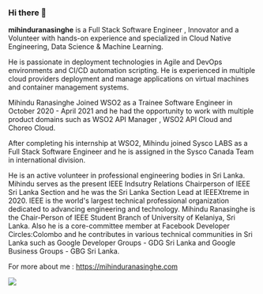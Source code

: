 ### Hi there 👋


**mihinduranasinghe** is a Full Stack Software Engineer , Innovator and a Volunteer with hands-on experience and specialized in Cloud Native Engineering, Data Science & Machine Learning.

He is passionate in deployment technologies in Agile and DevOps environments and CI/CD automation scripting. He is experienced in multiple cloud providers deployment and manage applications on virtual machines and container management systems.

Mihindu Ranasinghe Joined WSO2 as a Trainee Software Engineer in October 2020 - April 2021 and he had the opportunity to work with multiple product domains such as WSO2 API Manager , WSO2 API Cloud and Choreo Cloud.

After completing his internship at WSO2, Mihindu joined Sysco LABS as a Full Stack Software Engineer and he is assigned in the Sysco Canada Team in international division.

He is an active volunteer in professional engineering bodies in Sri Lanka. Mihindu serves as the present IEEE Indsutry Relations Chairperson of IEEE Sri Lanka Section and he was the Sri Lanka Section Lead at IEEEXtreme in 2020. IEEE is the world's largest technical professional organization dedicated to advancing engineering and technology. Mihindu Ranasinghe is the Chair-Person of IEEE Student Branch of University of Kelaniya, Sri Lanka. Also he is a core-committee member at Facebook Developer Circles:Colombo and he contributes in various technical communities in Sri Lanka such as Google Developer Groups - GDG Sri Lanka and Google Business Groups - GBG Sri Lanka.

For more about me : https://mihinduranasinghe.com

<img src="https://github-readme-stats.vercel.app/api?username=mihinduranasinghe&&show_icons=true&title_color=ffffff&icon_color=bb2acf&text_color=daf7dc&bg_color=151515" />

<!--
Here are some ideas to get you started:

- 🔭 I’m currently working on ...
- 🌱 I’m currently learning ...
- 👯 I’m looking to collaborate on ...
- 🤔 I’m looking for help with ...
- 💬 Ask me about ...
- 📫 How to reach me: ...
- 😄 Pronouns: ...
- ⚡ Fun fact: ...
-->
